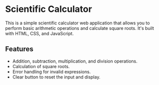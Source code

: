# Scientific Calculator

This is a simple scientific calculator web application that allows you to perform basic arithmetic operations and calculate square roots. It's built with HTML, CSS, and JavaScript.

## Features

- Addition, subtraction, multiplication, and division operations.
- Calculation of square roots.
- Error handling for invalid expressions.
- Clear button to reset the input and display.

